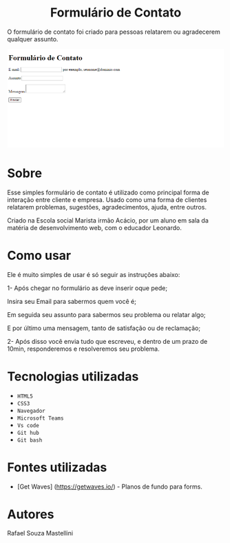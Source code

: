 <h1 align="center"> Formulário de Contato</h1>
O formulário de contato foi criado para pessoas relatarem ou agradecerem qualquer assunto.

![Site](imagens/site.png)

# Sobre

Esse simples formulário de contato é utilizado como principal forma de interação entre cliente e empresa. Usado como uma forma de clientes relatarem problemas, sugestões, agradecimentos, ajuda, entre outros.

 Criado na Escola social Marista irmão Acácio, por um aluno em sala da matéria de desenvolvimento web, com o educador Leonardo.

# Como usar 

Ele é muito simples de usar é só seguir as instruções abaixo:

1- Após chegar no formulário as deve inserir oque pede;


Insira seu Email para sabermos quem você é;

Em seguida seu assunto para sabermos seu problema ou relatar algo;

E por último uma mensagem, tanto de satisfação ou de reclamação;


2- Após disso você envia tudo que escreveu, e dentro de um prazo de 10min, responderemos e resolveremos seu problema.

# Tecnologias utilizadas

* ``HTML5``
* ``CSS3``
* ``Navegador``
* ``Microsoft Teams``
* ``Vs code``
* ``Git hub``
* ``Git bash``

# Fontes utilizadas 

* [Get Waves] (https://getwaves.io/) - Planos de fundo para forms.

# Autores

Rafael Souza Mastellini


